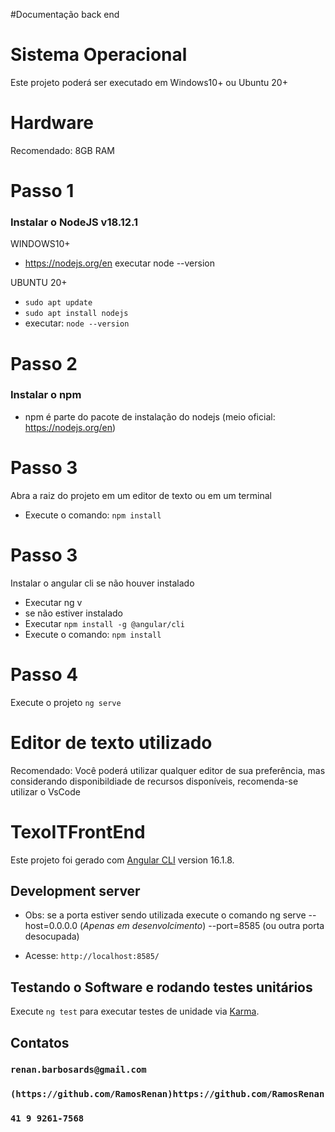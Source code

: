 #Documentação back end

# Sistema Operacional
Este projeto poderá ser executado em Windows10+ ou Ubuntu 20+

# Hardware
Recomendado: 8GB RAM

# Passo 1
### Instalar o NodeJS v18.12.1
WINDOWS10+
 - https://nodejs.org/en
executar node --version

UBUNTU 20+
- `sudo apt update`
- `sudo apt install nodejs`
- executar: `node --version`

# Passo 2 
### Instalar o npm
- npm é parte do pacote de instalação do nodejs (meio oficial: https://nodejs.org/en) 

# Passo 3
Abra a raiz do projeto em um editor de texto ou em um terminal
- Execute o comando:  `npm install`

# Passo 3
Instalar o angular cli se não houver instalado
- Executar ng v
- se não estiver instalado
- Executar `npm install -g @angular/cli`
- Execute o comando:  `npm install`

# Passo 4
Execute o projeto `ng serve`

# Editor de texto utilizado
Recomendado: Você poderá utilizar qualquer editor de sua preferência, mas considerando disponibildiade de recursos disponíveis, recomenda-se utilizar o VsCode 

# TexoITFrontEnd
Este projeto foi gerado com [Angular CLI](https://github.com/angular/angular-cli) version 16.1.8.

## Development server
 * Obs: se a porta estiver sendo utilizada execute o comando ng serve --host=0.0.0.0 (*Apenas em desenvolcimento*) --port=8585 (ou outra porta desocupada)
 - Acesse: `http://localhost:8585/`

## Testando o Software e rodando testes unitários
Execute `ng test` para executar testes de unidade via [Karma](https://karma-runner.github.io).

## Contatos
### `renan.barbosards@gmail.com`
### `(https://github.com/RamosRenan)https://github.com/RamosRenan`
### `41 9 9261-7568`


 
